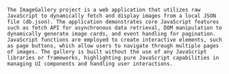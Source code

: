 ``
The ImageGallery project is a web application that utilizes raw JavaScript to dynamically fetch and display images from a local JSON file (db.json). The application demonstrates core JavaScript features such as fetch API for asynchronous data retrieval, DOM manipulation to dynamically generate image cards, and event handling for pagination. JavaScript functions are employed to create interactive elements, such as page buttons, which allow users to navigate through multiple pages of images. The gallery is built without the use of any JavaScript libraries or frameworks, highlighting pure JavaScript capabilities in managing UI components and handling user interactions.
``
